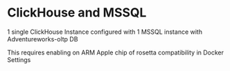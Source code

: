 # ClickHouse and MSSQL

1 single ClickHouse Instance configured with 1 MSSQL instance with Adventureworks-oltp DB


This requires enabling on ARM Apple chip of rosetta compatibility in Docker Settings
